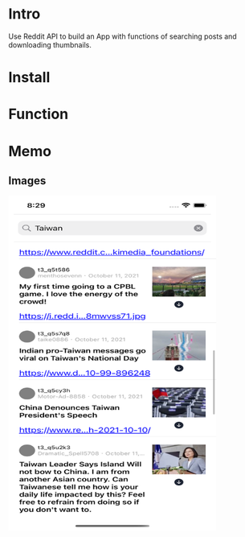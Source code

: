 # Intro

Use Reddit API to build an App with functions of searching posts and downloading thumbnails.

# Install

# Function

# Memo





  ## Images
<img src="https://github.com/mvpscottjon/user_code_base_ui/blob/master/source/Simulator%20Screen%20Shot%20-%20iPhone%2013%20-%202021-10-11%20at%2020.29.54.png" width="414" height="665">

